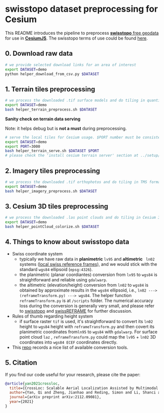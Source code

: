 # swisstopo dataset preprocessing for Cesium

This README introduces the pipeline to preprocess [**swisstopo** free geodata](https://shop.swisstopo.admin.ch/en/products/free_geodata) for use in [**CesiumJS**](https://cesium.com/platform/cesiumjs/). The swisstopo terms of use could be found [here](https://www.swisstopo.admin.ch/en/home/meta/conditions/geodata/ogd.html).


## 0. Download raw data
```bash
# we provide selected download links for an area of interest
export DATASET=demo
python helper_download_from_csv.py $DATASET
```

## 1. Terrain tiles preprocessing

```bash
# we process the downloaded .tif surface models and do tiling in quantized-mesh format
export DATASET=demo
bash helper_terrain_preprocess.sh $DATASET
```

**Sanity check on terrain data serving**

Note: it helps debug but is **not a must** during preprocessing.

```bash
# serve the local tiles for Cesium usage. $PORT number must be consistent with Cesium app.js
export DATASET=demo
export PORT=3000
bash helper_terrain_serve.sh $DATASET $PORT
# please check the 'install cesium terrain server' section at ../setup/install.sh in case of error
```

## 2. Imagery tiles preprocessing

```bash
# we process the downloaded .tif orthophotos and do tiling in TMS format
export DATASET=demo
bash helper_imagery_preprocess.sh $DATASET
```

## 3. Cesium 3D tiles preprocessing

```bash
# we process the downloaded .las point clouds and do tiling in Cesium 3D tiles format
export DATASET=demo
bash helper_pointCloud_colorize.sh $DATASET
```

## 4. Things to know about swisstopo data

* Swiss coordinate system
  * typically we have raw data in **planimetric** `lv95` and **altimetric** ` ln02` systems ([local swiss reference frames](https://www.swisstopo.admin.ch/en/knowledge-facts/surveying-geodesy/reference-frames/local.html)), and we would stick with the standard `wgs84` ellipsoid (`epsg:4326`).
  * the planimetric (planar coordiantes) conversion from `lv95` to `wgs84` is straightforward and reliable using `gdalwarp`.
  * the altimetric (elevation/height) conversion from `ln02` to `wgs84` is obtained by approximate results in the `wgs84` ellipsoid, i.e., `ln02 ---> (reframeTransform.py) ---> wgs84`. The helper function `reframeTransform.py` is at `/scripts` folder. The numerical accuracy loss during the conversion is generally very small, and please refer to [swisstopo](https://www.swisstopo.admin.ch/content/swisstopo-internet/en/online/calculation-services/_jcr_content/contentPar/tabs/items/documents_publicatio/tabPar/downloadlist/downloadItems/20_1467104436749.download/refsys_e.pdf) and [swissREFRAME](https://github.com/hofmann-tobias/swissREFRAME) for further discussion.
* Rules of thumb regarding height system
  * if surface raster `tif` is used, it's straightforward to convert its `ln02` height to `wgs84` height with `reframeTransform.py` and then covert its planimetric coordinates from`ln95` to `wgs84`  with `gdalwarp`. For surface point cloud `laz` , `reframeTransform.py` could map the `lv95` + `ln02` 3D coordinates into `wgs84 ECEF`  coordinates directly.
* This [repo](https://github.com/bertt/awesome-quantized-mesh-tiles) records a nice list of available conversion tools.

## 5. Citation

If you find our code useful for your research, please cite the paper:

````bibtex
@article{yan2021crossloc,
  title={CrossLoc: Scalable Aerial Localization Assisted by Multimodal Synthetic Data},
  author={Yan, Qi and Zheng, Jianhao and Reding, Simon and Li, Shanci and Doytchinov, Iordan},
  journal={arXiv preprint arXiv:2112.09081},
  year={2021}
}
````

